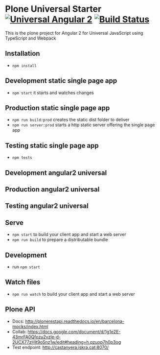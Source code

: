 # Plone Universal Starter [![Universal Angular 2](https://img.shields.io/badge/universal-angular2-brightgreen.svg?style=flat)](https://github.com/angular/universal) [![Build Status](https://travis-ci.org/plone/plone_client.svg?branch=master)](https://travis-ci.org/plone/plone_client)

This is the plone project for Angular 2 for Universal JavaScript using TypeScript and Webpack

## Installation

* `npm install`

## Development static single page app

* `npm start` it starts and watches changes

## Production static single page app

* `npm run build:prod` creates the static dist folder to deliver
* `npm run server:prod` starts a http static server offering the single page app

## Testing static single page app

* `npm tests`

## Development angular2 universal

## Production angular2 universal

## Testing angular2 universal

## Serve

* `npm start` to build your client app and start a web server
* `npm run build` to prepare a distributable bundle

## Development
* run `npm start`

## Watch files
* `npm run watch` to build your client app and start a web server

## Plone API

* Docs: http://plonerestapi.readthedocs.io/en/barcelona-mocks/index.html
* Collab: https://docs.google.com/document/d/1g1e2E-43mrFA0Qfozu2vzle-d-2UCX77zHIt9oSnz1w/edit#heading=h.pzuop7h0p3og
* Test endpoint: http://castanyera.iskra.cat:8070/

